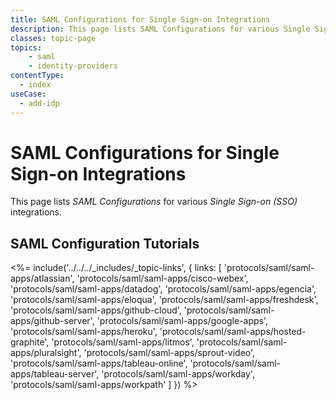 ```yaml
---
title: SAML Configurations for Single Sign-on Integrations
description: This page lists SAML Configurations for various Single Sign-on (SSO) integrations including G Suite, Hosted Graphite, Litmos, Cisco Webex, Sprout Video, FreshDesk, Tableau Server, Datadog, Egencia, Workday, Pluralsight and Workpath.
classes: topic-page
topics:
    - saml
    - identity-providers
contentType:
  - index
useCase:
  - add-idp
---
```


<!-- markdownlint-disable MD041 MD002 -->
<div class="topic-page-header">
  <div data-name="example" class="topic-page-badge"></div>
  <h1>SAML Configurations for Single Sign-on Integrations</h1>
  <p>
    This page lists <dfn data-key="security-assertion-markup-language">SAML Configurations</dfn> for various <dfn data-key="single-sign-on">Single Sign-on (SSO)</dfn> integrations.
  </p>
</div>

## SAML Configuration Tutorials

<%= include('../../../_includes/_topic-links', { links: [
  'protocols/saml/saml-apps/atlassian',
  'protocols/saml/saml-apps/cisco-webex',
  'protocols/saml/saml-apps/datadog',
  'protocols/saml/saml-apps/egencia',
  'protocols/saml/saml-apps/eloqua',
  'protocols/saml/saml-apps/freshdesk',
  'protocols/saml/saml-apps/github-cloud',
  'protocols/saml/saml-apps/github-server',
  'protocols/saml/saml-apps/google-apps',
  'protocols/saml/saml-apps/heroku',
  'protocols/saml/saml-apps/hosted-graphite',
  'protocols/saml/saml-apps/litmos',
  'protocols/saml/saml-apps/pluralsight',
  'protocols/saml/saml-apps/sprout-video',
  'protocols/saml/saml-apps/tableau-online',
  'protocols/saml/saml-apps/tableau-server',
  'protocols/saml/saml-apps/workday',
  'protocols/saml/saml-apps/workpath'
] }) %>

